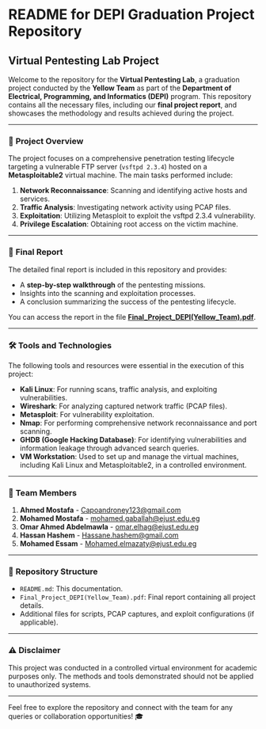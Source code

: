 # README for DEPI Graduation Project Repository

## Virtual Pentesting Lab Project

Welcome to the repository for the **Virtual Pentesting Lab**, a graduation project conducted by the **Yellow Team** as part of the **Department of Electrical, Programming, and Informatics (DEPI)** program. This repository contains all the necessary files, including our **final project report**, and showcases the methodology and results achieved during the project.

---

### 📜 **Project Overview**
The project focuses on a comprehensive penetration testing lifecycle targeting a vulnerable FTP server (`vsftpd 2.3.4`) hosted on a **Metasploitable2** virtual machine. The main tasks performed include:
1. **Network Reconnaissance**: Scanning and identifying active hosts and services.
2. **Traffic Analysis**: Investigating network activity using PCAP files.
3. **Exploitation**: Utilizing Metasploit to exploit the vsftpd 2.3.4 vulnerability.
4. **Privilege Escalation**: Obtaining root access on the victim machine.

---

### 📖 **Final Report**
The detailed final report is included in this repository and provides:
- A **step-by-step walkthrough** of the pentesting missions.
- Insights into the scanning and exploitation processes.
- A conclusion summarizing the success of the pentesting lifecycle.

You can access the report in the file [**Final_Project_DEPI(Yellow_Team).pdf**](./Final_Project_DEPI(Yellow_Team).pdf).

---

### 🛠️ **Tools and Technologies**

The following tools and resources were essential in the execution of this project:

- **Kali Linux**: For running scans, traffic analysis, and exploiting vulnerabilities.
- **Wireshark**: For analyzing captured network traffic (PCAP files).
- **Metasploit**: For vulnerability exploitation.
- **Nmap**: For performing comprehensive network reconnaissance and port scanning.
- **GHDB (Google Hacking Database)**: For identifying vulnerabilities and information leakage through advanced search queries.
- **VM Workstation**: Used to set up and manage the virtual machines, including Kali Linux and Metasploitable2, in a controlled environment.

---

### 👥 **Team Members**
1. **Ahmed Mostafa** - [Capoandroney123@gmail.com](mailto:Capoandroney123@gmail.com)
2. **Mohamed Mostafa** - [mohamed.gaballah@ejust.edu.eg](mailto:mohamed.gaballah@ejust.edu.eg)
3. **Omar Ahmed Abdelmawla** - [omar.elhag@ejust.edu.eg](mailto:omar.elhag@ejust.edu.eg)
4. **Hassan Hashem** - [Hassane.hashem@gmail.com](mailto:Hassane.hashem@gmail.com)
5. **Mohamed Essam** - [Mohamed.elmazaty@ejust.edu.eg](mailto:Mohamed.elmazaty@ejust.edu.eg)

---

### 📂 **Repository Structure**
- `README.md`: This documentation.
- `Final_Project_DEPI(Yellow_Team).pdf`: Final report containing all project details.
- Additional files for scripts, PCAP captures, and exploit configurations (if applicable).

---

### ⚠️ **Disclaimer**
This project was conducted in a controlled virtual environment for academic purposes only. The methods and tools demonstrated should not be applied to unauthorized systems.

---

Feel free to explore the repository and connect with the team for any queries or collaboration opportunities! 🎓
